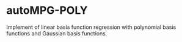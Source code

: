 # autoMPG-POLY
Implement of linear basis function regression with polynomial basis functions and Gaussian basis functions.
